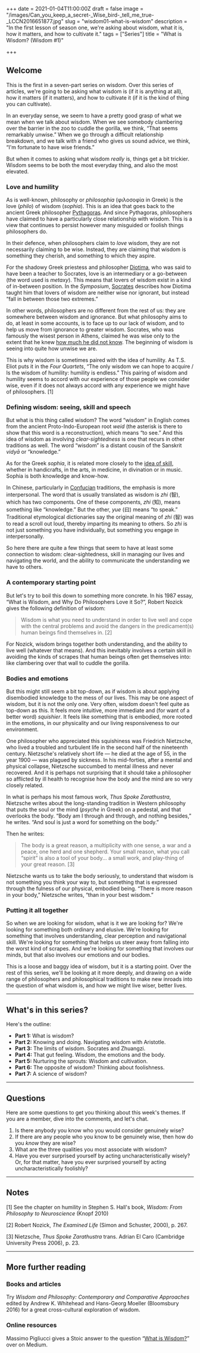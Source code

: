 +++
date = 2021-01-04T11:00:00Z
draft = false
image = "/images/Can_you_keep_a_secret-_Wise_bird-_tell_me_true-_LCCN2016651877.jpg"
slug = "wisdom01-what-is-wisdom"
description = "In the first lesson of season one, we're asking about wisdom, what it is, how it matters, and how to cultivate it."
tags = ["Series"]
title = "What is Wisdom? (Wisdom #1)"

+++


## Welcome

This is the first in a seven-part series on wisdom. Over this series of articles, we're going to be asking what wisdom is (if it is anything at all), how it matters (if it matters), and how to cultivate it (if it is the kind of thing you can cultivate).

In an everyday sense, we seem to have a pretty good grasp of what we mean when we talk about wisdom. When we see somebody clambering over the barrier in the zoo to cuddle the gorilla, we think, “That seems remarkably unwise.” When we go through a difficult relationship breakdown, and we talk with a friend who gives us sound advice,  we think, “I'm fortunate to have wise friends.”

But when it comes to asking what wisdom _really_ is, things get a bit trickier. Wisdom seems to be both the most everyday thing, and also the most elevated.

### Love and humility

As is well-known, philosophy or _philosophia_ (φιλοσοφία in Greek) is the love (_philo_) of wisdom (_sophia_). This is an idea that goes back to the ancient Greek philosopher [Pythagoras](/pythagoras). And since Pythagoras, philosophers have claimed to have a particularly close relationship with wisdom. This is a view that continues to persist however many misguided or foolish things philosophers do.

In their defence, when philosophers claim to _love_ wisdom, they are not necessarily claiming to be wise. Instead, they are claiming that wisdom is something they cherish, and something to which they aspire.

For the shadowy Greek priestess and philosopher [Diotima](/diotima), who was said to have been a teacher to Socrates, love is an intermediary or a go-between (the word used is _metaxy_). This means that lovers of wisdom exist in a kind of in-between position. In the _Symposium_, [Socrates](/socrates) describes how Diotima taught him that lovers of wisdom are neither wise nor ignorant, but instead “fall in between those two extremes.”

In other words, philosophers are no different from the rest of us: they are somewhere between wisdom and ignorance. But what philosophy aims to do, at least in some accounts, is to face up to our lack of wisdom, and to help us move from ignorance to greater wisdom. Socrates, who was famously the wisest person in Athens, claimed he was wise only to the extent that he knew [how much he did not know](/socrates). The beginning of wisdom is seeing into quite how unwise we are.

This is why wisdom is sometimes paired with the idea of humility. As T.S. Eliot puts it in the _Four Quartets_, “The only wisdom we can hope to acquire / Is the wisdom of humility: humility is endless.” This pairing of wisdom and humility seems to accord with our experience of those people we consider wise, even if it does not always accord with any experience we might have of philosophers. [1]

### Defining wisdom: seeing, skill and speech

But what is this thing called wisdom? The word “wisdom” in English comes from the ancient Proto-Indo-European root *weid* (the asterisk is there to show that this word is a reconstruction), which means “to see.” And this idea of wisdom as involving _clear-sightedness_ is one that recurs in other traditions as well. The word “wisdom” is a distant cousin of the Sanskrit _vidyā_ or “knowledge.”

As for the Greek _sophia_, it is related more closely to the [idea of skill](http://www.perseus.tufts.edu/hopper/text?doc=Perseus:text:1999.04.0057:entry=sofi/a), whether in handicrafts, in the arts, in medicine, in divination or in music. Sophia is both knowledge and know-how.

In Chinese, particularly in [Confucian](/confucius) traditions, the emphasis is more interpersonal. The word that is usually translated as wisdom is _zhi_ (智), which has two components. One of these components, _zhi_ (知), means something like “knowledge.” But the other, _yue_ (曰) means “to speak.” Traditional etymological dictionaries say the original meaning of _zhi_ (智) was to read a scroll out loud, thereby imparting its meaning to others. So _zhi_ is not just something you have individually, but something you engage in interpersonally.

So here there are quite a few things that seem to have at least some connection to wisdom: clear-sightedness, skill in managing our lives and navigating the world, and the ability to communicate the understanding we have to others.

### A contemporary starting point

But let's try to boil this down to something more concrete. In his 1987 essay, “What is Wisdom, and Why Do Philosophers Love it So?”, Robert Nozick gives the following definition of wisdom:

> Wisdom is what you need to under­stand in order to live well and cope with the central problems and avoid the dangers in the predicament(s) human beings find themselves in. [2]

For Nozick, wisdom brings together both understanding, and the ability to live well (whatever that means). And this inevitably involves a certain skill in avoiding the kinds of scrapes that human beings often get themselves into: like clambering over that wall to cuddle the gorilla.

### Bodies and emotions

But this might still seem a bit top-down, as if wisdom is about applying disembodied knowledge to the mess of our lives. This may be one aspect of wisdom, but it is not the only one. Very often, wisdom doesn't feel quite as top-down as this. It feels more intuitive, more immediate and (for want of a better word) _squishier_. It feels like something that is embodied, more rooted in the emotions, in our physicality and our living responsiveness to our environment.

One philosopher who appreciated this squishiness was Friedrich Nietzsche, who lived a troubled and turbulent life in the second half of the nineteenth century. Nietzsche's relatively short life — he died at the age of 55, in the year 1900 — was plagued by sickness. In his mid-forties, after a mental and physical collapse, Nietzsche succumbed to mental illness and never recovered. And it is perhaps not surprising that it should take a philosopher so afflicted by ill health to recognise how the body and the mind are so very closely related.

In what is perhaps his most famous work, _Thus Spoke Zarathustra_, Nietzsche writes about the long-standing tradition in Western philosophy that puts the soul or the mind (_psyche_ in Greek) on a pedestal, and that overlooks the body. “Body am I through and through, and nothing besides,” he writes. “And soul is just a word for something on the body.”

Then he writes:

> The body is a great reason, a multiplicity with one sense, a war and a peace, one herd and one shepherd. Your small reason, what you call “spirit” is also a tool of your body... a small work, and play-thing of your great reason. [3]

Nietzsche wants us to take the body seriously, to understand that wisdom is not something you think your way to, but something that is expressed through the fulness of our physical, embodied being. “There is more reason in your body,” Nietzsche writes, “than in your best wisdom.”

### Putting it all together

So when we are looking for wisdom, what is it we are looking for? We're looking for something both ordinary and  elusive. We're looking for something that involves understanding, clear perception and navigational skill. We're looking for something that helps us steer away from falling into the worst kind of scrapes. And we're looking for something that involves our minds, but that also involves our emotions and our bodies.

This is a loose and baggy idea of wisdom, but it is a starting point. Over the rest of this series, we'll be looking at it more deeply, and drawing on a wide range of philosophers and philosophical traditions to make new inroads into the question of what wisdom is, and how we might live wiser, better lives.

---

## What's in this series?

Here's the outline:

* **Part 1:** What is wisdom?
* **Part 2:** Knowing and doing. Navigating wisdom with Aristotle.
* **Part 3:** The limits of wisdom. Socrates and Zhuangzi.
* **Part 4:** That gut feeling. Wisdom, the emotions and the body.
* **Part 5:** Nurturing the sprouts: Wisdom and cultivation.
* **Part 6:** The opposite of wisdom? Thinking about foolishness.
* **Part 7:** A science of wisdom?



---

## Questions

Here are some questions to get you thinking about this week's themes. If you are a member, dive into the comments, and let's chat.

1. Is there anybody you know who you would consider genuinely wise?
2. If there are any people who you know to be genuinely wise, then how do you _know_ they are wise?
3. What are the three qualities you most associate with wisdom?
4. Have you ever surprised yourself by acting uncharacteristically wisely? Or, for that matter, have you ever surprised yourself by acting uncharacteristically foolishly?

---

## Notes

[1] See the chapter on humility in Stephen S. Hall's book, _Wisdom: From Philosophy to Neuroscience_ (Knopf 2010)

[2] Robert Nozick, _The Examined Life_ (Simon and Schuster, 2000), p. 267.

[3]  Nietzsche, _Thus Spoke Zarathustra_ trans. Adrian El Caro (Cambridge University Press 2006), p. 23.

---

## More further reading

### Books and articles

Try _Wisdom and Philosophy: Contemporary and Comparative Approaches_ edited by Andrew K. Whitehead and Hans-Georg Moeller (Bloomsbury 2016) for a great cross-cultural exploration of wisdom.

### Online resources

Massimo Pigliucci gives a Stoic answer to the question “[What is Wisdom?](https://massimopigliucci.medium.com/what-is-wisdom-8a2f1a611dbd)” over on Medium.



